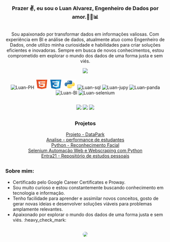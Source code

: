 ##
<h3 align="center">
   Prazer ✌, eu sou o Luan Alvarez, Engenheiro de Dados por amor.👨‍💻📊
</h3>

##

<p align="center">
   Sou apaixonado por transformar dados em informações valiosas. Com experiência em BI e análise de dados, atualmente atuo como Engenheiro de Dados, onde utilizo minha curiosidade e habilidades para criar soluções eficientes e inovadoras. Sempre em busca de novos conhecimentos, estou comprometido em explorar o mundo dos dados de uma forma justa e sem viés.
</p>

<div align="center">
   <a href="https://github.com/Alvrzz">
      <img height="170em" src="https://github-readme-stats.vercel.app/api/top-langs/?username=Alvrzz&layout=compact&langs_count=7&theme=codeSTACKr"/>
   </a>
</div>

<div align="center" style="display: inline_block"><br>
   <img alt="Luan-PH" height="30" width="40" src="https://cdn.jsdelivr.net/gh/devicons/devicon/icons/photoshop/photoshop-plain.svg" />       
   <img alt="Luan-HTML" height="30" width="40" src="https://raw.githubusercontent.com/devicons/devicon/master/icons/html5/html5-original.svg">
   <img alt="Luan-CSS" height="30" width="40" src="https://raw.githubusercontent.com/devicons/devicon/master/icons/css3/css3-original.svg">
   <img alt="Luan-Python" height="30" width="40" src="https://raw.githubusercontent.com/devicons/devicon/master/icons/python/python-original.svg">
   <img alt="Luan-sql" height="30" width="40" src="https://cdn.jsdelivr.net/gh/devicons/devicon/icons/mysql/mysql-original.svg">
   <img alt="Luan-jupy" height="30" width="40" src="https://cdn.jsdelivr.net/gh/devicons/devicon/icons/jupyter/jupyter-original.svg">
   <img alt="Luan-panda" height="30" width="40" src="https://cdn.jsdelivr.net/gh/devicons/devicon/icons/pandas/pandas-original.svg" />
   <img alt="Luan-BI" height="30" width="40" src="https://img.icons8.com/windows/344/power-bi.png" />
   <img alt="Luan-selenium" height="30" width="40" src="https://cdn.jsdelivr.net/gh/devicons/devicon/icons/selenium/selenium-original.svg" />
</div>

##
 
<div align="center"> 
   <a href="https://www.instagram.com/alvrz_luann/" target="_blank"><img src="https://img.shields.io/badge/-Instagram-%23E4405F?style=for-the-badge&logo=instagram&logoColor=white" target="_blank"></a>
   <a href="mailto:alvarezluan.ti@gmail.com"><img src="https://img.shields.io/badge/-Gmail-%23333?style=for-the-badge&logo=gmail&logoColor=white" target="_blank"></a>
   <a href="https://www.linkedin.com/in/luan-alvarez-1499a7224/" target="_blank"><img src="https://img.shields.io/badge/-LinkedIn-%230077B5?style=for-the-badge&logo=linkedin&logoColor=white" target="_blank"></a> 
</div>

##

<div align="center">
   <h3>Projetos</h3>
   
   <p>
      <a href="https://github.com/Alvrzz/Datapark">Projeto - DataPark</a><br>
      <a href="https://github.com/Alvrzz/Analise-da-Perfomance-de-Estudantes">Analise - performance de estudantes</a><br>
      <a href="https://github.com/Alvrzz/Reconhecimento-facial-com-python">Python - Reconhecimento Facial</a><br>
      <a href="https://github.com/Alvrzz/Primeiro-projeto-de-Automacao-Web-e-webscraping-com-Python">Selenium Automação Web e Webscraping com Python</a><br>
      <a href="https://github.com/Alvrzz/Repositorio-de-estudos-pessoais-Entra21">Entra21 - Repositório de estudos pessoais</a>
   </p>
</div>

##

<div align="left">
   <h3>Sobre mim:</h3>
   <ul>
      <li>Certificado pelo Google Career Certificates e Proway.</li>
      <li>Sou muito curioso e estou constantemente buscando conhecimento em tecnologia e informação.</li>
      <li>Tenho facilidade para aprender e assimilar novos conceitos, gosto de gerar novas ideias e desenvolver soluções viáveis para problemas amplamente relevantes.</li>
      <li>Apaixonado por explorar o mundo dos dados de uma forma justa e sem viés. :heavy_check_mark:</li>
   </ul>
</div> 

##

<div align="center">
   <img height="150px" style="border-radius:50px;" src="https://media1.giphy.com/media/3oKIPEqDGUULpEU0aQ/giphy.gif?cid=ecf05e47srcbpy0ehgzyysh6yuive0l0dnz9shjcqlvix5c1&rid=giphy.gif&ct=g">
</div>
